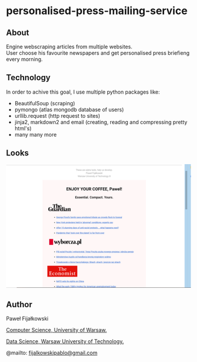 # personalised-press-mailing-service
## About
Engine webscraping articles from multiple websites.  
User choose his favourite newspapers and get personalised press briefieng every morning.  
## Technology
In order to achive this goal, I use multiple python packages like:
* BeautifulSoup (scraping)
* pymongo (atlas mongodb database of users)
* urllib.request (http request to sites)
* jinja2, markdown2 and email (creating, reading and compressing pretty html's)
* many many more
## Looks
![looks](press-look.PNG)
## Author
Paweł Fijałkowski

[Computer Science, University of Warsaw.](https://www.mimuw.edu.pl/)

[Data Science, Warsaw University of Technology.](https://ww2.mini.pw.edu.pl/)

@mailto: fijalkowskipablo@gmail.com
